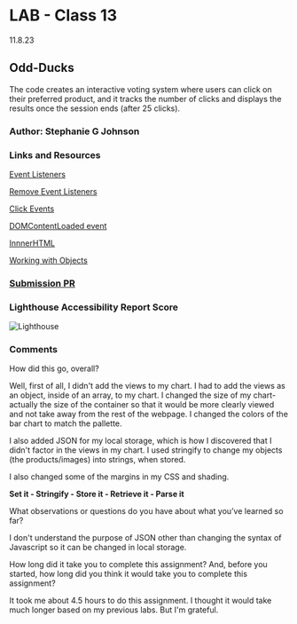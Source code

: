 # LAB - Class 13

11.8.23

## Odd-Ducks

The code creates an interactive voting system where users can click on their preferred product, and it tracks the number of clicks and displays the results once the session ends (after 25 clicks).

### Author: Stephanie G Johnson

### Links and Resources

[Event Listeners](https://www.w3schools.com/js/js_htmldom_eventlistener.asp)

[Remove Event Listeners](https://developer.mozilla.org/en-US/docs/Web/API/EventTarget/removeEventListener)

[Click Events](https://developer.mozilla.org/en-US/docs/Web/API/Element/click_event)

[DOMContentLoaded event](https://developer.mozilla.org/en-US/docs/Web/API/Document/DOMContentLoaded_event)

[InnnerHTML](https://developer.mozilla.org/en-US/docs/Web/API/Element/innerHTML)

[Working with Objects](https://developer.mozilla.org/en-US/docs/Web/JavaScript/Guide/Working_with_objects)



### [Submission PR](https://stepheegee.github.io/odd-duck)


### Lighthouse Accessibility Report Score
![Lighthouse](img/lighthouse13.png)



### Comments

How did this go, overall?

Well, first of all, I didn't add the views to my chart. I had to add the views as an object, inside of an array, to my chart. I changed the size of my chart- actually the size of the container so that it would be more clearly viewed and not take away from the rest of the webpage. I changed the colors of the bar chart to match the pallette. 

I also added JSON for my local storage, which is how I discovered that I didn't factor in the views in my chart. I used stringify to change my objects (the products/images) into strings, when stored. 

I also changed some of the margins in my CSS and shading. 

**Set it - Stringify - Store it - Retrieve it - Parse it**


What observations or questions do you have about what you’ve learned so far?

I don't understand the purpose of JSON other than changing the syntax of Javascript so it can be changed in local storage. 

How long did it take you to complete this assignment? And, before you started, how long did you think it would take you to complete this assignment?

It took me about 4.5 hours to do this assignment. I thought it would take much longer based on my previous labs. But I'm grateful. 
